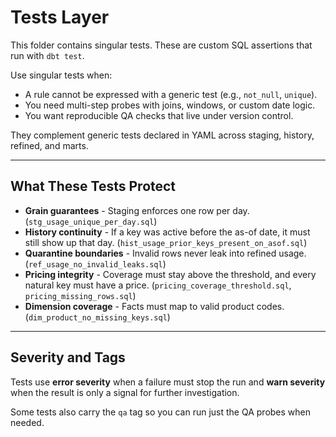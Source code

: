 # Tests Layer

This folder contains singular tests. These are custom SQL assertions that run with `dbt test`.  

Use singular tests when:
- A rule cannot be expressed with a generic test (e.g., `not_null`, `unique`).  
- You need multi-step probes with joins, windows, or custom date logic.  
- You want reproducible QA checks that live under version control.  

They complement generic tests declared in YAML across staging, history, refined, and marts.

---

## What These Tests Protect

- **Grain guarantees** - Staging enforces one row per day. (`stg_usage_unique_per_day.sql`)  
- **History continuity** - If a key was active before the as-of date, it must still show up that day. (`hist_usage_prior_keys_present_on_asof.sql`)
- **Quarantine boundaries** - Invalid rows never leak into refined usage. (`ref_usage_no_invalid_leaks.sql`) 
- **Pricing integrity** - Coverage must stay above the threshold, and every natural key must have a price. (`pricing_coverage_threshold.sql`, `pricing_missing_rows.sql`)
- **Dimension coverage** - Facts must map to valid product codes. (`dim_product_no_missing_keys.sql`) 

---

## Severity and Tags  

Tests use **error severity** when a failure must stop the run and **warn severity** when the result is only a signal for further investigation.

Some tests also carry the `qa` tag so you can run just the QA probes when needed.  